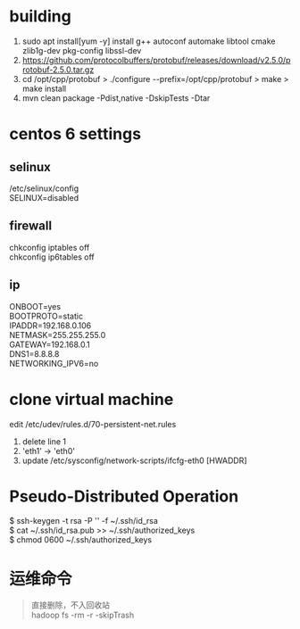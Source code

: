 # building
1. sudo apt install[yum -y] install g++ autoconf automake libtool cmake zlib1g-dev pkg-config libssl-dev
2. https://github.com/protocolbuffers/protobuf/releases/download/v2.5.0/protobuf-2.5.0.tar.gz
3. cd /opt/cpp/protobuf > ./configure --prefix=/opt/cpp/protobuf > make > make install
4. mvn clean package -Pdist,native -DskipTests -Dtar

# centos 6 settings
## selinux
/etc/selinux/config  
SELINUX=disabled
## firewall
chkconfig iptables off  
chkconfig ip6tables off
## ip
ONBOOT=yes  
BOOTPROTO=static  
IPADDR=192.168.0.106  
NETMASK=255.255.255.0  
GATEWAY=192.168.0.1  
DNS1=8.8.8.8  
NETWORKING_IPV6=no  
# clone virtual machine
edit /etc/udev/rules.d/70-persistent-net.rules  
1. delete line 1  
2. 'eth1' -> 'eth0'
3. update /etc/sysconfig/network-scripts/ifcfg-eth0 [HWADDR]

# Pseudo-Distributed Operation
$ ssh-keygen -t rsa -P '' -f ~/.ssh/id_rsa  
$ cat ~/.ssh/id_rsa.pub >> ~/.ssh/authorized_keys  
$ chmod 0600 ~/.ssh/authorized_keys

# 运维命令
>直接删除，不入回收站  
>hadoop fs -rm -r -skipTrash